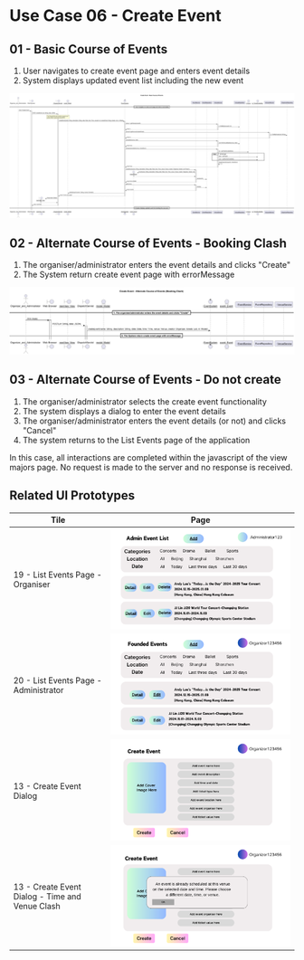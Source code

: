 # Use Case 06 - Create Event

## 01 - Basic Course of Events

1. User navigates to create event page and enters event details
2. System displays updated event list including the new event

![Use Case Name - Basic Course of Events](/03-design/usecases/images/06-create-event.png)

## 02 - Alternate Course of Events - Booking Clash

1. The organiser/administrator enters the event details and clicks "Create"
2. The System return create event page with errorMessage

![Use Case Name - Basic Course of Events](/03-design/usecases/images/06-create-event-bookingClash.png)

## 03 - Alternate Course of Events - Do not create
1. The organiser/administrator selects the create event functionality 
2. The system displays a dialog to enter the event details 
3. The organiser/administrator enters the event details (or not) and clicks "Cancel"
4. The system returns to the List Events page of the application  

In this case, all interactions are completed within the javascript of the view majors page. No request is made to the server and no response is received.

## Related UI Prototypes
| Tile                                  | Page                                                                             |
|---------------------------------------|----------------------------------------------------------------------------------|
| 19 - List Events Page - Organiser     | ![List Events Page - Organiser](/01-requirements/ui/19-list-all-events.png)      |
| 20 - List Events Page - Administrator | ![List Events Page - Administrator](/01-requirements/ui/20-list-owner-events.png) |
| 13 - Create Event Dialog           | ![Create Event Dialog](/01-requirements/ui/13-create-event.png)             |
| 13 - Create Event Dialog - Time and Venue Clash                   | ![Create Event Dialog - Time and Venue Clash](/01-requirements/ui/13-create-event-timeAndVenueClash.png)                        |